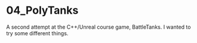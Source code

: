 # 04_PolyTanks
A second attempt at the C++/Unreal course game, BattleTanks.  I wanted to try some different things.
